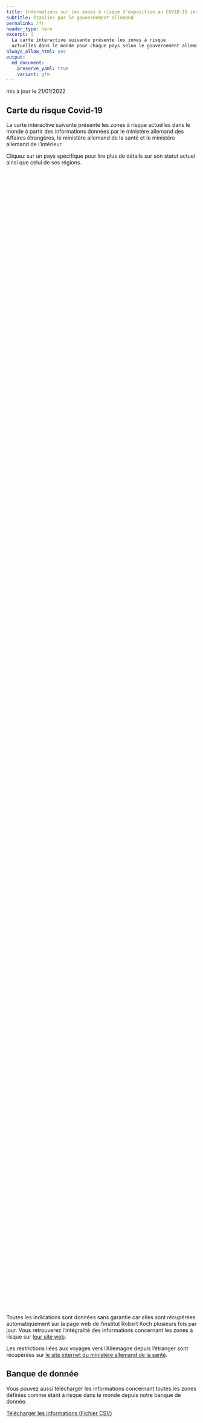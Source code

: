 ```yaml
---
title: Informations sur les zones à risque d'exposition au COVID-19 internationales
subtitle: établies par le gouvernement allemand
permalink: /fr
header_type: hero
excerpt: |
  La carte interactive suivante présente les zones à risque
  actuelles dans le monde pour chaque pays selon le gouvernement allemand.
always_allow_html: yes
output: 
  md_document:
    preserve_yaml: true
    variant: gfm
---
```


<!-- Modify _R/index_fr.Rmd file instead -->

<p class="text-right font-weight-bold">

mis à jour le 21/01/2022

</p>

## Carte du risque Covid-19

La carte interactive suivante présente les zones à risque actuelles dans
le monde à partir des informations données par le ministère allemand des
Affaires étrangères, le ministère allemand de la santé et le ministère
allemand de l’intérieur.

<!--more-->

Cliquez sur un pays spécifique pour lire plus de détails sur son statut
actuel ainsi que celui de ses régions.


<div id="leaflet" style="width:100%;height:75vh;" class="leaflet html-widget"></div>
<script src="https://corona-atlas.de/assets/data/locale_fr.js"></script> 
<script src="https://corona-atlas.de/assets/js/map.js"></script>

Toutes les indications sont données sans garantie car elles sont
récupérées automatiquement sur la page web de l’institut Robert Koch
plusieurs fois par jour. Vous retrouverez l’intégralité des informations
concernant les zones à risque sur [leur site
web](https://rki.de/risikogebiete).

Les restrictions liées aux voyages vers l’Allemagne depuis l’étranger
sont récupérées sur [le site internet du ministère allemand de la
santé](https://www.bundesgesundheitsministerium.de/coronavirus-infos-reisende).

## Banque de donnée

Vous pouvez aussi télécharger les informations concernant toutes les
zones définies comme étant à risque dans le monde depuis notre banque de
donnée.

<div id="reactable" class="reactable html-widget" style="width:auto;height:auto;"></div>
<script type="application/json" data-for="reactable">{"x":{"tag":{"name":"Reactable","attribs":{"data":{"Pays/Région":["Afghanistan","Angola","Albanie","Andorre","Émirats arabes unis","Argentine","Arménie","Antigua-et-Barbuda","Australie","Autriche","Azerbaïdjan","Burundi","Belgique","Bénin","Burkina Faso","Bangladesh","Bulgarie","Bahreïn","Bahamas","Bosnie-Herzégovine","Bélarus","Belize","Bolivie","Brésil","Barbade","Brunei","Bhoutan","Botswana","République Centrafricaine","Canada","Suisse","Chili","Chine","Côte d'Ivoire","Cameroun","République démocratique du Congo","Congo","Colombie","Comores","Cap-Vert","Costa Rica","Cuba","Chypre","Tchéquie","Allemagne","Djibouti","Dominique","Danemark","République Dominicaine","Algérie","Équateur","Égypte","Érythrée","Espagne","Estonie","Éthiopie","Finlande","Fidji","France","Micronésie","Gabon","Royaume-Uni","Géorgie","Ghana","Guinée","Gambie","Guinée-Bissau","Guinée Équatoriale","Grèce","Grenade","Guatemala","Guyana","Hong-Kong","Honduras","Croatie","Haïti","Hongrie","Indonésie","Inde","Irlande","Iran","Irak","Islande","Israël","Italie","Jamaïque","Jordanie","Japon","Kazakhstan","Kenya","Kirghizistan","Cambodge","Kiribati","Saint-Kitts-et-Nevis","Corée du Sud","Koweït","Laos","Liban","Libéria","Libye","Sainte-Lucie","Liechtenstein","Sri Lanka","Lesotho","Lituanie","Luxembourg","Lettonie","Maroc","Monaco","Moldavie","Madagascar","Maldives","Mexique","Îles Marshall","Macédoine du Nord","Mali","Malte","Myanmar/Burma","Monténégro","Mongolie","Mozambique","Mauritanie","Maurice","Malawi","Malaisie","Namibie","Niger","Nigeria","Nicaragua","Nioue","Pays-Bas","Norvège","Népal","Nauru","Nouvelle-Zélande","Oman","Pakistan","Panama","Pérou","Philippines","Palaos","Papouasie-Nouvelle-Guinée","Pologne","Corée du Nord","Portugal","Paraguay","Qatar","Roumanie","Russie","Rwanda","Arabie saoudite","Soudan","Sénégal","Singapour","Îles Salomon","Sierra Leone","El Salvador","San Marin","Somalie","Serbie","Soudan du Sud","Sao Tomé-et-Principe","Surinam","Slovaquie","Slovénie","Suède","Eswatini","Seychelles","Syrie","Tchad","Togo","Thaïlande","Tadjikistan","Turkménistan","Timor-Leste","Tonga","Trinité-et-Tobago","Tunisie","Turquie","Tuvalu","République unie de Tanzanie","Ouganda","Ukraine","Uruguay","États-Unis","Ouzbékistan","Vatican","Saint-Vincent-et-les-Grenadines","Vénézuela","Vietnam","Vanuatu","Samoa","Kosovo","Yémen","Afrique du Sud","Zambie","Zimbabwe"],"Niveau de risque":["Zone sans risque","Zone à fort risque","Zone à fort risque","Zone à fort risque","Zone à fort risque","Zone à fort risque","Zone sans risque","Zone à fort risque","Zone à fort risque","Zone à fort risque","Zone sans risque","Zone à fort risque","Zone à fort risque","Zone à fort risque","Zone à fort risque","Zone sans risque","Zone à fort risque","Zone à fort risque","Zone à fort risque","Zone à fort risque","Zone à fort risque","Zone à fort risque","Zone à fort risque","Zone à fort risque","Zone à fort risque","Zone sans risque","Zone à fort risque","Zone à fort risque","Zone à fort risque","Zone à fort risque","Zone à fort risque","Zone à fort risque","Zone sans risque","Zone à fort risque","Zone à fort risque","Zone sans risque","Zone à fort risque","Zone à fort risque","Zone à fort risque","Zone à fort risque","Zone à fort risque","Zone sans risque","Zone à fort risque","Zone à fort risque",null,"Zone à fort risque","Zone à fort risque","Zone à fort risque","Zone à fort risque","Zone à fort risque","Zone à fort risque","Zone à fort risque","Zone à fort risque","Zone à fort risque","Zone à fort risque","Zone à fort risque","Zone à fort risque","Zone à fort risque","Zone à fort risque","Zone sans risque","Zone à fort risque","Zone à fort risque","Zone à fort risque","Zone à fort risque","Zone à fort risque","Zone à fort risque","Zone à fort risque","Zone à fort risque","Zone à fort risque","Zone à fort risque","Zone sans risque","Zone à fort risque","Zone sans risque","Zone sans risque","Zone à fort risque","Zone à fort risque","Zone à fort risque","Zone sans risque","Zone à fort risque","Zone à fort risque","Zone sans risque","Zone sans risque","Zone à fort risque","Zone à fort risque","Zone à fort risque","Zone à fort risque","Zone à fort risque","Zone à fort risque","Zone à fort risque","Zone à fort risque","Zone sans risque","Zone sans risque","Zone sans risque","Zone à fort risque","Zone sans risque","Zone à fort risque","Zone à fort risque","Zone à fort risque","Zone à fort risque","Zone à fort risque","Zone à fort risque","Zone à fort risque","Zone sans risque","Zone à fort risque","Zone à fort risque","Zone à fort risque","Zone à fort risque","Zone à fort risque","Zone à fort risque","Zone à fort risque","Zone à fort risque","Zone à fort risque","Zone à fort risque","Zone sans risque","Zone à fort risque","Zone à fort risque","Zone à fort risque","Zone sans risque","Zone à fort risque","Zone à fort risque","Zone à fort risque","Zone à fort risque","Zone sans risque","Zone à fort risque","Zone sans risque","Zone à fort risque","Zone à fort risque","Zone à fort risque","Zone sans risque","Zone sans risque","Zone à fort risque","Zone à fort risque","Zone à fort risque","Zone sans risque","Zone sans risque","Zone sans risque","Zone sans risque","Zone à fort risque","Zone à fort risque","Zone à fort risque","Zone sans risque","Zone à fort risque","Zone à fort risque","Zone à fort risque","Zone à fort risque","Zone à fort risque","Zone à fort risque","Zone à fort risque","Zone à fort risque","Zone à fort risque","Zone à fort risque","Zone à fort risque","Zone à fort risque","Zone sans risque","Zone sans risque","Zone à fort risque","Zone sans risque","Zone à fort risque","Zone à fort risque","Zone à fort risque","Zone à fort risque","Zone à fort risque","Zone à fort risque","Zone à fort risque","Zone à fort risque","Zone à fort risque","Zone à fort risque","Zone à fort risque","Zone à fort risque","Zone à fort risque","Zone à fort risque","Zone sans risque","Zone à fort risque","Zone à fort risque","Zone sans risque","Zone sans risque","Zone à fort risque","Zone à fort risque","Zone à fort risque","Zone sans risque","Zone à fort risque","Zone à fort risque","Zone sans risque","Zone à fort risque","Zone à fort risque","Zone à fort risque","Zone sans risque","Zone à fort risque","Zone à fort risque","Zone à fort risque","Zone sans risque","Zone sans risque","Zone à fort risque","Zone à fort risque","Zone à fort risque","Zone à fort risque","Zone à fort risque"],"Détails":[null,"depuis le 09/01/2022","depuis le 16/01/2022","depuis le 19/12/2021","depuis le 09/01/2022","depuis le 09/01/2022",null,"depuis le 16/01/2022","depuis le 09/01/2022","depuis le 16/01/2022. Les régions suivantes sont exclues: -Eben am Achensee; -Jungholz; -Mittelberg; -Rißtal",null,"depuis le 26/09/2021","depuis le 21/11/2021","depuis le 16/01/2022","depuis le 16/01/2022",null,"depuis le 16/01/2022","depuis le 09/01/2022","depuis le 09/01/2022","depuis le 16/01/2022","depuis le 03/10/2021","depuis le 09/01/2022","depuis le 09/01/2022","depuis le 23/01/2022","depuis le 19/09/2021",null,"depuis le 23/01/2022","depuis le 04/01/2022","depuis le 16/01/2022","depuis le 01/01/2022","depuis le 05/12/2021","depuis le 23/01/2022",null,"depuis le 09/01/2022","depuis le 24/10/2021",null,"depuis le 09/01/2022","depuis le 16/01/2022","depuis le 09/01/2022","depuis le 09/01/2022","depuis le 16/01/2022",null,"depuis le 25/12/2021","depuis le 14/11/2021",null,"depuis le 16/01/2022","depuis le 22/08/2021","depuis le 19/12/2021","depuis le 16/01/2022","depuis le 23/01/2022","depuis le 23/01/2022","depuis le 24/01/2021","depuis le 16/01/2022","depuis le 25/12/2021","depuis le 09/01/2022","depuis le 26/09/2021","depuis le 25/12/2021","depuis le 09/01/2022","depuis le 19/12/2021. Le niveau de risque concerne les régions suivantes: -Guyane Française, depuis le 09/01/2022; -Guadeloupe, depuis le 09/01/2022; -Martinique, depuis le 09/01/2022; -Mayotte, depuis le 09/01/2022; -Réunion, Île de la, depuis le 19/12/2021; -St. Barthélemy, depuis le 09/01/2022; -St. Martin, depuis le 09/01/2022; -Saint-Pierre-et-Miquelon, depuis le 16/01/2022",null,"depuis le 09/01/2022","depuis le 04/01/2022","depuis le 25/07/2021","depuis le 09/01/2022","depuis le 09/01/2022","depuis le 16/01/2022","depuis le 16/01/2022","depuis le 16/01/2022","depuis le 21/11/2021","depuis le 09/01/2022",null,"depuis le 16/01/2022",null,null,"depuis le 24/10/2021","depuis le 08/08/2021","depuis le 14/11/2021",null,"depuis le 23/01/2022","depuis le 21/11/2021",null,null,"depuis le 09/01/2022","depuis le 09/01/2022","depuis le 01/01/2022","depuis le 09/01/2022","depuis le 05/12/2021","depuis le 23/01/2022","depuis le 23/01/2022","depuis le 09/01/2022",null,null,null,"depuis le 16/01/2022",null,"depuis le 09/01/2022","depuis le 14/11/2021","depuis le 19/12/2021","depuis le 16/01/2022","depuis le 18/07/2021","depuis le 16/01/2022","depuis le 05/12/2021",null,"depuis le 04/01/2022","depuis le 03/10/2021","depuis le 09/01/2022","depuis le 16/01/2022","depuis le 23/01/2022","depuis le 25/12/2021","depuis le 23/01/2022","depuis le 16/01/2022","depuis le 23/01/2022","depuis le 08/08/2021",null,"depuis le 16/01/2022","depuis le 09/01/2022","depuis le 01/01/2022",null,"depuis le 15/08/2021","depuis le 23/01/2022","depuis le 04/01/2022","depuis le 09/01/2022",null,"depuis le 04/01/2022",null,"depuis le 04/01/2022","depuis le 16/01/2022","depuis le 09/01/2022",null,null,"depuis le 21/11/2021. Le niveau de risque concerne les régions suivantes: -Aruba, depuis le 09/01/2022; -Bonaire, depuis le 27/07/2021; -Curaçao, depuis le 09/01/2022; -Saba, depuis le 27/07/2021; -St. Eustatius, depuis le 27/07/2021; -St. Martin, depuis le 16/01/2022","depuis le 19/12/2021","depuis le 23/01/2022",null,null,null,null,"depuis le 09/01/2022","depuis le 16/01/2022","depuis le 16/01/2022",null,"depuis le 08/08/2021","depuis le 05/12/2021","depuis le 08/08/2021","depuis le 25/12/2021","depuis le 23/01/2022","depuis le 09/01/2022","depuis le 23/01/2022","depuis le 07/07/2021","depuis le 09/01/2022","depuis le 23/01/2022","depuis le 31/01/2021","depuis le 16/01/2022",null,null,"depuis le 09/01/2022",null,"depuis le 01/01/2022","depuis le 16/01/2022","depuis le 16/01/2022","depuis le 09/01/2022","depuis le 16/01/2022","depuis le 16/01/2022","depuis le 31/10/2021","depuis le 26/09/2021","depuis le 09/01/2022","depuis le 04/01/2022","depuis le 14/02/2021","depuis le 31/01/2021","depuis le 16/01/2022","depuis le 09/01/2022",null,"depuis le 08/08/2021","depuis le 08/08/2021",null,null,"depuis le 08/08/2021","depuis le 23/01/2022","depuis le 17/08/2021",null,"depuis le 14/03/2021","depuis le 09/01/2022",null,"depuis le 09/01/2022","depuis le 25/12/2021","depuis le 23/01/2022",null,"depuis le 16/01/2022","depuis le 19/09/2021","depuis le 15/08/2021",null,null,"depuis le 23/01/2022","depuis le 10/10/2021","depuis le 04/01/2022","depuis le 09/01/2022","depuis le 04/01/2022"]},"columns":[{"accessor":"Pays/Région","name":"Pays/Région","type":"character"},{"accessor":"Niveau de risque","name":"Niveau de risque","type":"character"},{"accessor":"Détails","name":"Détails","type":"character"}],"filterable":true,"searchable":true,"defaultPageSize":10,"showPageSizeOptions":true,"pageSizeOptions":[10,25,50,100],"paginationType":"jump","showPageInfo":true,"minRows":1,"striped":true,"dataKey":"c3aae8675b254d53b33ea29887a2a898","key":"c3aae8675b254d53b33ea29887a2a898"},"children":[]},"class":"reactR_markup"},"evals":[],"jsHooks":[]}</script>

<p class="text-center my-5">

<a href="assets/dist/db_countries_risk_fr.csv" class="btn btn-primary">Télécharger
les informations (Fichier CSV)</a>

</p>
